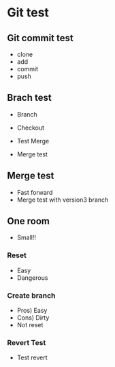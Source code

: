 # Git test

## Git commit test

- clone
- add
- commit
- push

## Brach test

- Branch
- Checkout

- Test Merge
- Merge test

## Merge test
- Fast forward
- Merge test with version3 branch

## One room
- Small!!

### Reset
- Easy
- Dangerous

### Create branch
- Pros) Easy
- Cons) Dirty
- Not reset

### Revert Test
- Test revert
